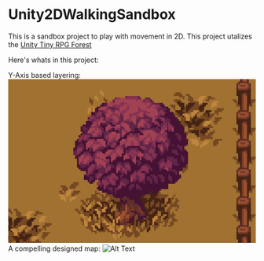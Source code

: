 # Unity2DWalkingSandbox
This is a sandbox project to play with movement in 2D.
This project utalizes the [Unity Tiny RPG Forest](https://assetstore.unity.com/packages/2d/characters/tiny-rpg-forest-114685)

Here's whats in this project:

Y-Axis based layering:
![Alt Text](https://github.com/andpeterson/Unity2DWalkingSandbox/blob/master/Exciting_Gifs/Walking_Around_A_Tree.gif?raw=true)
A compelling designed map:
![Alt Text](https://github.com/andpeterson/Unity2DWalkingSandbox/blob/master/Exciting_Gifs/Map_Tour.gif?raw=true)